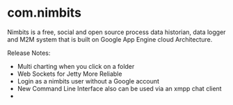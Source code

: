 com.nimbits
===========

Nimbits is a free, social and open source process data historian, data logger and M2M system that is built on Google App Engine cloud Architecture. 

Release Notes:

* Multi charting when you click on a folder
* Web Sockets for Jetty More Reliable
* Login as a nimbits user without a Google account
* New Command Line Interface also can be used via an xmpp chat client
* 
